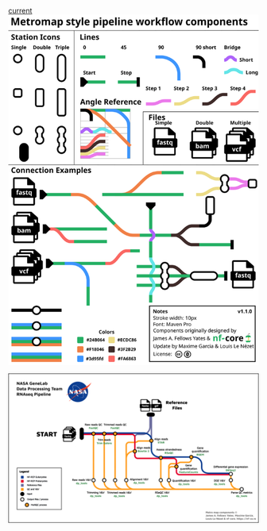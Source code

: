 
[current](./rnaseq/NF_RCP_metro_map_sections.png)
![NASA GeneLab RNAseq Pipeline](./rnaseq/rnaseq_with_fastqc_and_colors.svg)

![NASA GeneLab RNAseq Pipeline](./rnaseq/NF_RCP_metro_map.png)
